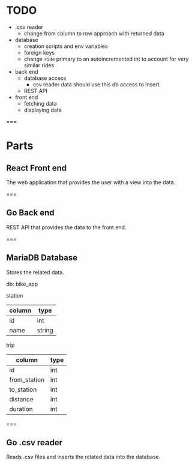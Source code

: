 # TODO
- .csv reader
    - change from column to row approach with returned data
- database
    - creation scripts and env variables
    - foreign keys
    - change `ride` primary to an autoincremented int to account for very similar rides
- back end
    - database access
        - csv reader data should use this db access to insert
    - REST API
- front end
    - fetching data
    - displaying data
 
===

# Parts

## React Front end

The web application that provides the user with a view into the data.

===
## Go Back end

REST API that provides the data to the front end.

===
## MariaDB Database

Stores the related data.

db: bike_app

station

| column | type |
|--------|----|
| id | int |
| name | string |

trip

| column | type |
|--------|------|
| id | int |
| from_station | int |
| to_station | int | 
| distance | int |
| duration | int |


===
## Go .csv reader

Reads .csv files and inserts the related data into the database.
